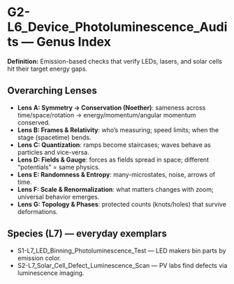 # G2-L6_Device_Photoluminescence_Audits — Genus Index
**Definition:** Emission-based checks that verify LEDs, lasers, and solar cells hit their target energy gaps.
## Overarching Lenses

- **Lens A: Symmetry -> Conservation (Noether)**: sameness across time/space/rotation → energy/momentum/angular momentum conserved.
- **Lens B: Frames & Relativity**: who’s measuring; speed limits; when the stage (spacetime) bends.
- **Lens C: Quantization**: ramps become staircases; waves behave as particles and vice-versa.
- **Lens D: Fields & Gauge**: forces as fields spread in space; different “potentials” = same physics.
- **Lens E: Randomness & Entropy**: many-microstates, noise, arrows of time.
- **Lens F: Scale & Renormalization**: what matters changes with zoom; universal behavior emerges.
- **Lens G: Topology & Phases**: protected counts (knots/holes) that survive deformations.

## Species (L7) — everyday exemplars
- S1-L7_LED_Binning_Photoluminescence_Test — LED makers bin parts by emission color.
- S2-L7_Solar_Cell_Defect_Luminescence_Scan — PV labs find defects via luminescence imaging.
